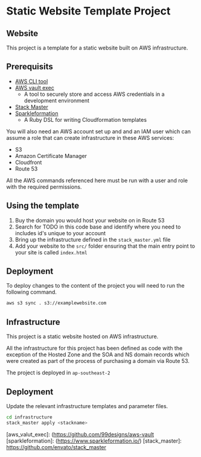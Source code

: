 # Static Website Template Project

## Website

This project is a template for a static website built on AWS infrastructure.

## Prerequisits

- [AWS CLI tool](aws_cli)
- [AWS vault exec](aws_vault_exec)
  - A tool to securely store and access AWS credentials in a development environment
- [Stack Master](stack_master)
- [Sparkleformation](sparkleformation)
  - A Ruby DSL for writing Cloudformation templates

You will also need an AWS account set up and and an IAM user which can assume a role that can create infrastructure in these AWS services:

- S3
- Amazon Certificate Manager
- Cloudfront
- Route 53

All the AWS commands referenced here must be run with a user and role with the required permissions.

## Using the template

1. Buy the domain you would host your website on in Route 53
1. Search for TODO in this code base and identify where you need to includes id's unique to your account
1. Bring up the infrastructure defined in the `stack_master.yml` file
1. Add your website to the `src/` folder ensuring that the main entry point to your site is called `index.html`

## Deployment

To deploy changes to the content of the project you will need to run the following command.

```bash
aws s3 sync . s3://examplewebsite.com
```

## Infrastructure

This project is a static website hosted on AWS infrastructure.

All the infrastructure for this project has been defined as code with the exception of the Hosted Zone and the SOA and NS domain records which were created as part of the process of purchasing a domain via Route 53.

The project is deployed in `ap-southeast-2`

## Deployment

Update the relevant infrastructure templates and parameter files.

```bash
cd infrastructure
stack_master apply <stackname>
```

[aws_cli]: https://aws.amazon.com/cli/
[aws_valut_exec]: (https://github.com/99designs/aws-vault
[sparkleformation]: (https://www.sparkleformation.io/)
[stack_master]: https://github.com/envato/stack_master

